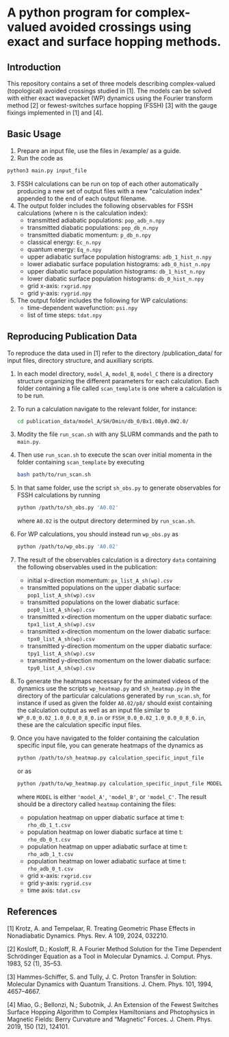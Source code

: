 # A python program for complex-valued avoided crossings using exact and surface hopping methods. 

## Introduction
This repository contains a set of three models describing complex-valued (topological) avoided crossings 
studied in [1].
The models can be solved with either exact wavepacket (WP) dynamics using the Fourier transform method [2] or
fewest-switches surface hopping (FSSH) [3] with the gauge fixings implemented in [1] and [4].


## Basic Usage
1. Prepare an input file, use the files in /example/ as a guide.
2. Run the code as
```python
python3 main.py input_file
```
3. FSSH calculations can be run on top of each other automatically producing a new 
set of output files with a new "calculation index" appended to the end of each output
filename. 
3. The output folder includes the following observables for FSSH calculations (where n is the calculation index):
   * transmitted adiabatic populations: `pop_adb_n.npy`
   * transmitted diabatic populations: `pop_db_n.npy` 
   * transmitted diabatic momentum: `p_db_n.npy`
   * classical energy: `Ec_n.npy`
   * quantum energy: `Eq_n.npy`
   * upper adiabatic surface population histograms: `adb_1_hist_n.npy`
   * lower adiabatic surface population histograms: `adb_0_hist_n.npy`
   * upper diabatic surface population histograms: `db_1_hist_n.npy`
   * lower diabatic surface population histograms: `db_0_hist_n.npy`
   * grid x-axis: `rxgrid.npy`
   * grid y-axis: `rygrid.npy`
4. The output folder includes the following for WP calculations:
   * time-dependent wavefunction: `psi.npy`
   * list of time steps: `tdat.npy`

## Reproducing Publication Data
To reproduce the data used in [1] refer to the directory /publication_data/ for input
files, directory structure, and auxilliary scripts. 
1. In each model directory, `model_A`, `model_B`, `model_C` there is a directory structure
organizing the different parameters for each calculation. Each folder containing a file
called `scan_template` is one where a calculation is to be run.
2. To run a calculation navigate to the relevant folder, for instance:
   ```bash
   cd publication_data/model_A/SH/Dmin/db_0/Bx1.0By0.0W2.0/
   ```
3. Modity the file `run_scan.sh` with any SLURM commands and the path to `main.py`.
4. Then use `run_scan.sh` to execute the scan over initial momenta in the folder
containing `scan_template` by executing
   ```bash
   bash path/to/run_scan.sh 
   ```
5. In that same folder, use the script `sh_obs.py` to generate observables for FSSH calculations
by running 
   ```bash
   python /path/to/sh_obs.py 'A0.02' 
   ```
   where `A0.02` is the output directory determined by `run_scan.sh`.
6. For WP calculations, you should instead run `wp_obs.py` as
   ```bash
   python /path/to/wp_obs.py 'A0.02'
   ```
7. The result of the observables calculation is a directory `data` containing the following
observables used in the publication:

   * initial x-direction momentum: `px_list_A_sh(wp).csv`
   * transmitted populations on the upper diabatic surface: `pop1_list_A_sh(wp).csv`
   * transmitted populations on the lower diabatic surface: `pop0_list_A_sh(wp).csv`
   * transmitted x-direction momentum on the upper diabatic surface: `tpx1_list_A_sh(wp).csv`
   * transmitted x-direction momentum on the lower diabatic surface: `tpx0_list_A_sh(wp).csv`
   * transmitted y-direction momentum on the upper diabatic surface: `tpy1_list_A_sh(wp).csv`
   * transmitted y-direction momentum on the lower diabatic surface: `tpy0_list_A_sh(wp).csv`
8. To generate the heatmaps necessary for the animated videos of the dynamics use the scripts `wp_heatmap.py`
and `sh_heatmap.py` in the directory of the particular calculations generated by `run_scan.sh`, for instance 
if used as given the folder `A0.02/p8/` should exist containing the calculation output as well as an input file similar to
`WP_0.0_0.02_1.0_0.0_0_8_0.in` or `FSSH_0.0_0.02_1.0_0.0_0_8_0.in`, these are the calculation specific input files.
9. Once you have navigated to the folder containing the calculation specific input file, you can generate heatmaps of the 
dynamics as
   ```bash
   python /path/to/sh_heatmap.py calculation_specific_input_file
   ```
   or as

   ```bash
   python /path/to/wp_heatmap.py calculation_specific_input_file MODEL
   ```
   where `MODEL` is either `'model_A'`, `'model_B'`, or `'model_C'`. The result should be a directory 
called `heatmap` containing the files:
   * population heatmap on upper diabatic surface at time t: `rho_db_1_t.csv`
   * population heatmap on lower diabatic surface at time t: `rho_db_0_t.csv`
   * population heatmap on upper adiabatic surface at time t: `rho_adb_1_t.csv`
   * population heatmap on lower adiabatic surface at time t: `rho_adb_0_t.csv`
   * grid x-axis: `rxgrid.csv`
   * grid y-axis: `rygrid.csv`
   * time axis: `tdat.csv`
## References
[1] Krotz, A. and Tempelaar, R. Treating Geometric Phase Effects in Nonadiabatic Dynamics.
Phys. Rev. A 109, 2024, 032210.

[2] Kosloff, D.; Kosloff, R. A Fourier Method Solution for the Time Dependent Schrödinger Equation
as a Tool in Molecular Dynamics. J. Comput. Phys. 1983, 52 (1), 35–53.

[3] Hammes-Schiffer, S. and Tully, J. C. Proton Transfer in Solution: Molecular Dynamics with
Quantum Transitions. J. Chem. Phys. 101, 1994, 4657–4667.

[4] Miao, G.; Bellonzi, N.; Subotnik, J. An Extension of the Fewest Switches Surface Hopping 
Algorithm to Complex Hamiltonians and Photophysics in Magnetic Fields: Berry Curvature and 
“Magnetic” Forces. J. Chem. Phys. 2019, 150 (12), 124101.
